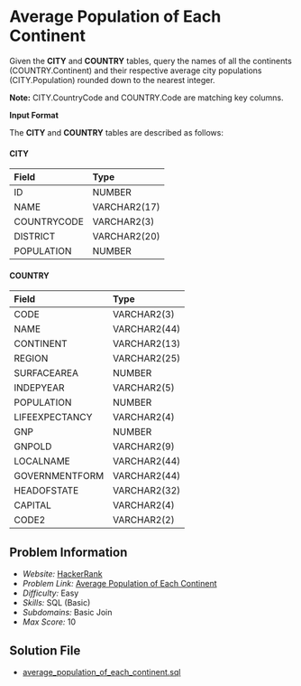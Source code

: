# Average Population of Each Continent

Given the **CITY** and **COUNTRY** tables, query the names of all the continents (COUNTRY.Continent) and their respective average city populations (CITY.Population) rounded down to the nearest integer.

**Note:** CITY.CountryCode and COUNTRY.Code are matching key columns.

**Input Format**

The **CITY** and **COUNTRY** tables are described as follows:

#### CITY
| Field | Type |
| :- | :- |
ID | NUMBER |
NAME | VARCHAR2(17)
COUNTRYCODE | VARCHAR2(3)
DISTRICT | VARCHAR2(20)
POPULATION | NUMBER


#### COUNTRY
| Field | Type |
| :- | :- |
CODE | VARCHAR2(3) 
NAME | VARCHAR2(44) 
CONTINENT | VARCHAR2(13)
REGION | VARCHAR2(25)
SURFACEAREA | NUMBER
INDEPYEAR | VARCHAR2(5)
POPULATION | NUMBER
LIFEEXPECTANCY | VARCHAR2(4)
GNP | NUMBER
GNPOLD | VARCHAR2(9)
LOCALNAME | VARCHAR2(44)
GOVERNMENTFORM | VARCHAR2(44)
HEADOFSTATE | VARCHAR2(32)
CAPITAL | VARCHAR2(4)
CODE2 | VARCHAR2(2)

## Problem Information

- *Website:* [HackerRank](https://www.hackerrank.com/)
- *Problem Link:* [Average Population of Each Continent](https://www.hackerrank.com/challenges/average-population-of-each-continent/problem)
- *Difficulty:* Easy
- *Skills:* SQL (Basic)
- *Subdomains:* Basic Join
- *Max Score:* 10

## Solution File

- [average_population_of_each_continent.sql](https://github.com/ricrochads/hackerrank-sql/blob/main/MS%20SQL%20Server/Average%20Population%20of%20Each%20Continent/average_population_of_each_continent.sql)
